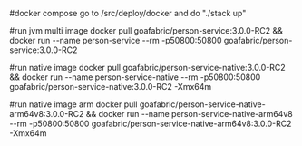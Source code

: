 #docker compose
go to /src/deploy/docker and do "./stack up"

#run jvm multi image
docker pull goafabric/person-service:3.0.0-RC2 && docker run --name person-service --rm -p50800:50800 goafabric/person-service:3.0.0-RC2

#run native image
docker pull goafabric/person-service-native:3.0.0-RC2 && docker run --name person-service-native --rm -p50800:50800 goafabric/person-service-native:3.0.0-RC2 -Xmx64m

#run native image arm
docker pull goafabric/person-service-native-arm64v8:3.0.0-RC2 && docker run --name person-service-native-arm64v8 --rm -p50800:50800 goafabric/person-service-native-arm64v8:3.0.0-RC2 -Xmx64m
